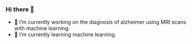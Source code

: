 ### Hi there 👋

- 🔭 I’m currently working on the diagnosis of alzheimer using MRI scans with machine learning. 
- 🌱 I’m currently learning machine learning. 

